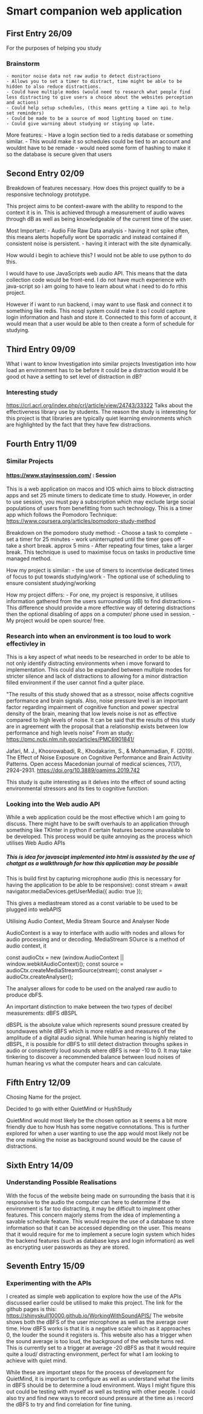 # Smart companion web application
## First Entry 26/09


For the purposes of helping you study

### Brainstorm

    - monitor noise data not raw audio to detect distractions
    - Allows you to set a timer to distract, time might be able to be hidden to also reduce distractions.
    - Could have multiple modes (would need to research what people find less distracting to give users a choice about the websites perception and actions)
    - Could help setup schedules, (this means getting a time api to help set reminders)
    - Could be made to be a source of mood lighting based on time.
    - Could give warning about studying or staying up late.

More features:
    - Have a login section tied to a redis database or something similar.
    - This would make it so schedules could be tied to an account and wouldnt have to be remade
    - would need some form of hashing to make it so the database is secure given that users 



## Second Entry 02/09

Breakdown of features necessary.
How does this project qualify to be a responsive technology prototype.

This project aims to be context-aware with the ability to respond to the context it is in. This is achieved through a measurement of audio waves through dB as well as being knowledgeable of the current time of the user.


Most Important:
    - Audio File Raw Data analysis
    - having it not spike often, this means alerts hopefully wont be sporradic and instead contained if consistent noise is persistent.
    - having it interact with the site dynamically.

How would i begin to achieve this?
 I would not be able to use python to do this.

 I would have to use JavaScripts web audio API. This means that the data collection code would be front-end. I do not have much experience with java-script so i am going to have to learn about what i need to do fo rthis project.


However if i want to run backend, i may want to use flask and connect it to something like redis. This nosql system could make it so I could capture login information and hash and store it. Connected to this form of account, it would mean that a user would be able to then create a form of schedule for studying.


## Third Entry 09/09
What i want to know
Investigation into similar projects
Investigation into how load an environment has to be before it could be a distraction
would it be good ot have a setting to set level of distraction in dB?

### Interesting study
https://crl.acrl.org/index.php/crl/article/view/24743/33322  Talks about the effectiveness library use by students. The reason the study is interesting for this project is that libraries are typically quiet learning environments which are highlighted by the fact that they have few distractions.




## Fourth Entry 11/09
### Similar Projects
#### https://www.stayinsession.com/ : Session
This is a web application on macos and IOS which aims to block distracting apps and set 25 minute timers to dedicate time to study.
However, in order to use session, you must pay a subscription which may exclude large social populations of users from benefitting from such technology.
This is a timer app which follows the Pomodoro Technique: https://www.coursera.org/articles/pomodoro-study-method

Breakdown on the pomodoro study method:
    - Choose a task to complete
    - set a timer for 25 minutes
    - work uninterrupted until the timer goes off
    - take a short break. approx 5 mins
    - After repeating four times, take a larger break.
This technique is used to maximise focus on tasks in productive time managed method.

How my project is similar:
    - the use of timers to incentivise dedicated times of focus to put towards studying/work
    - The optional use of scheduling to ensure consistent studying/working

How my project differs:
    - For one, my project is responsive, it utilises information gathered from the users surroundings (dB) to find distractions
    - This difference should provide a more effective way of detering distractions then the optional disabling of apps on a computer/ phone used in session.
    - My project would be open source/ free.


### Research into when an environment is too loud to work effectivley in
This is a key aspect of what needs to be researched in order to be able to not only identify distracting environments when i move forward to implementation. This could also be expanded between multiple modes for stricter silence and lack of distractions to allowing for a minor distraction filled environment if the user cannot find a quiter place.

"The results of this study showed that as a stressor, noise affects cognitive performance and brain signals. Also, noise pressure level is an important factor regarding impairment of cognitive function and power spectral density of the brain, meaning that low levels noise is not as effective compared to high levels of noise. It can be said that the results of this study are in agreement with the proposal that a relationship exists between low performance and high levels noise"
From an study: https://pmc.ncbi.nlm.nih.gov/articles/PMC6901841/ 

Jafari, M. J., Khosrowabadi, R., Khodakarim, S., & Mohammadian, F. (2019). The Effect of Noise Exposure on Cognitive Performance and Brain Activity Patterns. Open access Macedonian journal of medical sciences, 7(17), 2924–2931. https://doi.org/10.3889/oamjms.2019.742

This study is quite interesting as it delves into the effect of sound acting environmental stressors and its ties to cognitive function.



### Looking into the Web audio API
While a web application could be the most effective which I am going to discuss. There might have to be swift overhauls to an application through something like TKInter in python if certain features become unavailable to be developed. This process would be quite annoying as the process which utilises Web Audio APIs 

##### This is idea for javascipt implemented into html is asssisted by the use of chatgpt as a walkthrough for how this application may be possible
This is build first by capturing microphone audio (this is necessary for having the application to be able to be responsive):
const stream = await navigator.mediaDevices.getUserMedia({ audio: true });

This gives a mediastream stored as a const variable to be used to be plugged into webAPIS

Utilising Audio Context, Media Stream Source and Analyser Node

AudioContext is a way to interface with audio with nodes and allows for audio processing and or decoding.
MediaStream SOurce is a method of audio context, it 

const audioCtx = new (window.AudioContext || window.webkitAudioContext)();
const source = audioCtx.createMediaStreamSource(stream);
const analyser = audioCtx.createAnalyser();

The analyser allows for code to be used on the analyed raw audio to produce dbFS.

An important distinction to make between the two types of decibel measurements:
dBFS
dBSPL

dBSPL is the absolute value which represents sound pressure created by soundwaves while dBFS which is more relative and measures of the amplitude of a digital audio signal.
While human hearing is highly related to dBSPL, it is possible for dBFS to still detect distraction throughs spikes in audio or consistently loud sounds where dBFS is near -10 to 0. 
It may take tinkering to discover a recommended balance between loud noises of human hearing vs what the computer hears and can calculate.


## Fifth Entry 12/09

Chosing Name for the project.

Decided to go with either QuietMind or HushStudy

QuietMind would most likely be the chosen option as it seems a bit more friendly due to how Hush has some negative connotations. This is further explored for when a user wanting to use the app would most likely not be the one making the noise as background sound would be the cause of distractions. 


## Sixth Entry 14/09

### Understanding Possible Realisations
With the focus of the website being made on surrounding the basis that it is responsive to the audio the computer can here to determine if the environment is far too distracting, it may be difficult to implment other features.
This concern majorly stems from the idea of implementing a savable schedule feature. This would require the use of a database to store information so that it can be accessed depending on the user. 
This means that it would require for me to implement a secure login system which hides the backend features (such as database keys and login information) as well as encrypting user passwords as they are stored.

## Seventh Entry 15/09

### Experimenting with the APIs
I created as simple web application to explore how the use of the APIs discussed earlier could be utilised to make this project.
The link for the github pages is this: https://shinyskull10000.github.io/WorkingWithSoundAPIS/
The website shows both the dBFS of the user microphone as well as the average over time. How dBFS works is that it is a negative scale which as it approaches 0, the louder the sound it registers is. This website also has a trigger when the sound average is too loud, the background of the website turns red. This is currently set to a trigger at average -20 dBFS as that it would require quite a loud/ distracting environment, perfect for what I am looking to achieve with quiet mind.  

While these are important steps for the process of development for QuietMind, it is important to configure as well as understand what the limits in dBFS should be to determine a loud environment. Ways I might figure this out could be testing with myself as well as testing with other people. I could also try and find new ways to record sound pressure at the time as i record the dBFS to try and find correlation for fine tuning.





